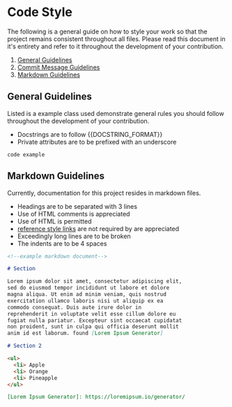 # Code Style

The following is a general guide on how to style your work so that the project
remains consistent throughout all files. Please read this document in it's entirety
and refer to it throughout the development of your contribution.

1. [General Guidelines](#general-guidelines)
2. [Commit Message Guidelines](#commit-message-guidelines)
3. [Markdown Guidelines](#markdown-guidelines)

## General Guidelines

Listed is a example class used demonstrate general rules you should follow throughout the development of your contribution.

- Docstrings are to follow {{DOCSTRING_FORMAT}}
- Private attributes are to be prefixed with an underscore

```
code example
```

## Markdown Guidelines

Currently, documentation for this project resides in markdown files.

- Headings are to be separated with 3 lines
- Use of HTML comments is appreciated
- Use of HTML is permitted
- [reference style links](https://www.markdownguide.org/basic-syntax/#reference-style-links) are not required by are appreciated
- Exceedingly long lines are to be broken
- The indents are to be 4 spaces

```markdown
<!--example markdown document-->

# Section

Lorem ipsum dolor sit amet, consectetur adipiscing elit,
sed do eiusmod tempor incididunt ut labore et dolore
magna aliqua. Ut enim ad minim veniam, quis nostrud
exercitation ullamco laboris nisi ut aliquip ex ea
commodo consequat. Duis aute irure dolor in
reprehenderit in voluptate velit esse cillum dolore eu
fugiat nulla pariatur. Excepteur sint occaecat cupidatat
non proident, sunt in culpa qui officia deserunt mollit
anim id est laborum. found [Lorem Ipsum Generator]

# Section 2

<ul>
  <li> Apple
  <li> Orange
  <li> Pineapple
</ul>

[Lorem Ipsum Generator]: https://loremipsum.io/generator/
```

